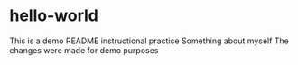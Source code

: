 # hello-world
This is a demo README instructional practice
Something about myself
The changes were made for demo purposes
